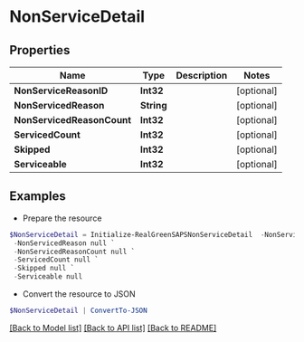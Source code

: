# NonServiceDetail
## Properties

Name | Type | Description | Notes
------------ | ------------- | ------------- | -------------
**NonServiceReasonID** | **Int32** |  | [optional] 
**NonServicedReason** | **String** |  | [optional] 
**NonServicedReasonCount** | **Int32** |  | [optional] 
**ServicedCount** | **Int32** |  | [optional] 
**Skipped** | **Int32** |  | [optional] 
**Serviceable** | **Int32** |  | [optional] 

## Examples

- Prepare the resource
```powershell
$NonServiceDetail = Initialize-RealGreenSAPSNonServiceDetail  -NonServiceReasonID null `
 -NonServicedReason null `
 -NonServicedReasonCount null `
 -ServicedCount null `
 -Skipped null `
 -Serviceable null
```

- Convert the resource to JSON
```powershell
$NonServiceDetail | ConvertTo-JSON
```

[[Back to Model list]](../README.md#documentation-for-models) [[Back to API list]](../README.md#documentation-for-api-endpoints) [[Back to README]](../README.md)

